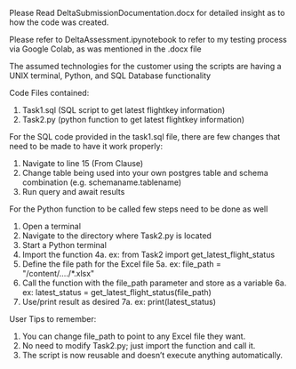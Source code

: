 Please Read DeltaSubmissionDocumentation.docx for detailed insight as to how the code was created.

Please refer to DeltaAssessment.ipynotebook to refer to my testing process via Google Colab, as was mentioned in the .docx file

The assumed technologies for the customer using the scripts are having a UNIX terminal, Python, and SQL Database functionality

Code Files contained:

1. Task1.sql (SQL script to get latest flightkey information)
2. Task2.py (python function to get latest flightkey information)

For the SQL code provided in the task1.sql file, there are few changes that need to be made to have it work properly:

1. Navigate to line 15 (From Clause)
2. Change table being used into your own postgres table and schema combination (e.g. schemaname.tablename)
3. Run query and await results

For the Python function to be called few steps need to be done as well

1. Open a terminal
2. Navigate to the directory where Task2.py is located
3. Start a Python terminal
4. Import the function
4a. ex: from Task2 import get_latest_flight_status
5. Define the file path for the Excel file
5a. ex: file_path = "/content/..../*.xlsx"
6. Call the function with the file_path parameter and store as a variable
6a. ex: latest_status = get_latest_flight_status(file_path)
7. Use/print result as desired
7a. ex: print(latest_status)

User Tips to remember:

1. You can change file_path to point to any Excel file they want.
2. No need to modify Task2.py; just import the function and call it.
3. The script is now reusable and doesn’t execute anything automatically.
